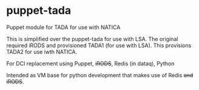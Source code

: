 
puppet-tada
===========
Puppet module for TADA for use with NATICA

This is simplified over the puppet-tada for use with LSA.  The original required iRODS and provisioned TADA1 (for use with LSA).  This provisions TADA2 for use iwth NATICA.

For DCI replacement using Puppet, ~~iRODS~~, Redis (in dataq), Python

Intended as VM base for python development that makes use of Redis ~~and iRODS~~.

